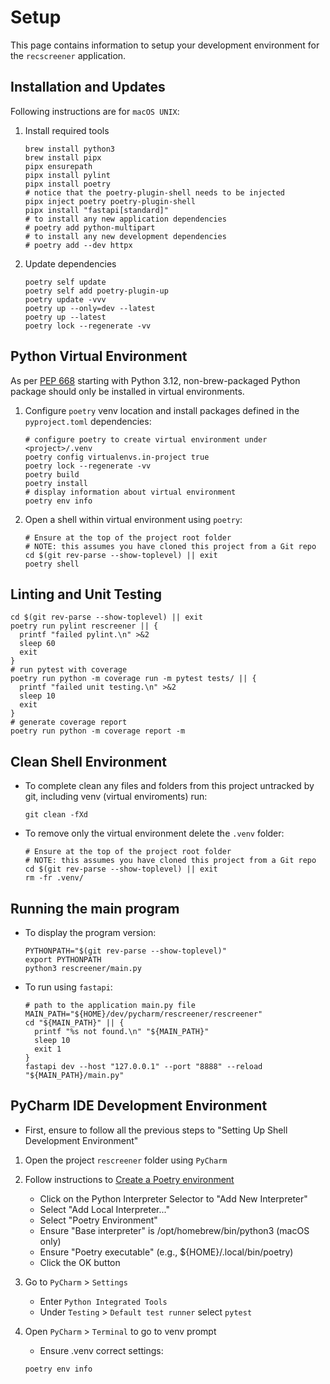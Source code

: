 # Setup

This page contains information to setup your development environment for 
the `recscreener` application.

## Installation and Updates

Following instructions are for `macOS UNIX`:

1. Install required tools

    ```shell
    brew install python3
    brew install pipx
    pipx ensurepath
    pipx install pylint
    pipx install poetry
    # notice that the poetry-plugin-shell needs to be injected
    pipx inject poetry poetry-plugin-shell
    pipx install "fastapi[standard]"
    # to install any new application dependencies
    # poetry add python-multipart
    # to install any new development dependencies
    # poetry add --dev httpx
    ```

2. Update dependencies
 
    ```shell
    poetry self update
    poetry self add poetry-plugin-up
    poetry update -vvv
    poetry up --only=dev --latest
    poetry up --latest
    poetry lock --regenerate -vv
    ```

## Python Virtual Environment

As per [PEP 668](https://peps.python.org/pep-0668/) starting with Python 3.12,
non-brew-packaged Python package should only be installed in virtual
environments.

1. Configure `poetry` venv location and install packages defined in the
   `pyproject.toml` dependencies:

    ```shell
    # configure poetry to create virtual environment under <project>/.venv
    poetry config virtualenvs.in-project true
    poetry lock --regenerate -vv
    poetry build
    poetry install
    # display information about virtual environment 
    poetry env info
    ```

2. Open a shell within virtual environment using `poetry`:

    ```shell
    # Ensure at the top of the project root folder
    # NOTE: this assumes you have cloned this project from a Git repo
    cd $(git rev-parse --show-toplevel) || exit
    poetry shell
    ```

## Linting and Unit Testing

   ```shell
   cd $(git rev-parse --show-toplevel) || exit
   poetry run pylint rescreener || {
     printf "failed pylint.\n" >&2
     sleep 60
     exit
   }
   # run pytest with coverage
   poetry run python -m coverage run -m pytest tests/ || {
     printf "failed unit testing.\n" >&2
     sleep 10
     exit
   }
   # generate coverage report
   poetry run python -m coverage report -m
   ```

## Clean Shell Environment

- To complete clean any files and folders from this project untracked by git,
  including venv (virtual enviroments) run:

    ```shell
    git clean -fXd
    ```

- To remove only the virtual environment delete the `.venv` folder:

    ```shell
    # Ensure at the top of the project root folder
    # NOTE: this assumes you have cloned this project from a Git repo
    cd $(git rev-parse --show-toplevel) || exit
    rm -fr .venv/
    ```

## Running the main program

- To display the program version:

    ```shell
    PYTHONPATH="$(git rev-parse --show-toplevel)"
    export PYTHONPATH
    python3 rescreener/main.py
    ```

- To run using `fastapi`:

    ```shell
    # path to the application main.py file
    MAIN_PATH="${HOME}/dev/pycharm/rescreener/rescreener"
    cd "${MAIN_PATH}" || {
      printf "%s not found.\n" "${MAIN_PATH}"
      sleep 10
      exit 1
    }
    fastapi dev --host "127.0.0.1" --port "8888" --reload "${MAIN_PATH}/main.py"
    ```

## PyCharm IDE Development Environment

- First, ensure to follow all the previous steps to "Setting Up Shell
  Development Environment"

1. Open the project `rescreener` folder using `PyCharm`
2. Follow instructions
   to [Create a Poetry environment](https://www.jetbrains.com/help/pycharm/poetry.html#poetry-env)
    - Click on the Python Interpreter Selector to "Add New Interpreter"
    - Select "Add Local Interpreter..."
    - Select "Poetry Environment"
    - Ensure "Base interpreter" is /opt/homebrew/bin/python3 (macOS only)
    - Ensure "Poetry executable" (e.g., ${HOME}/.local/bin/poetry)
    - Click the OK button
3. Go to `PyCharm` > `Settings`
    - Enter `Python Integrated Tools`
    - Under `Testing` > `Default test runner` select `pytest`
4. Open `PyCharm` > `Terminal` to go to venv prompt
    - Ensure .venv correct settings:

    ```shell
    poetry env info
    ```

